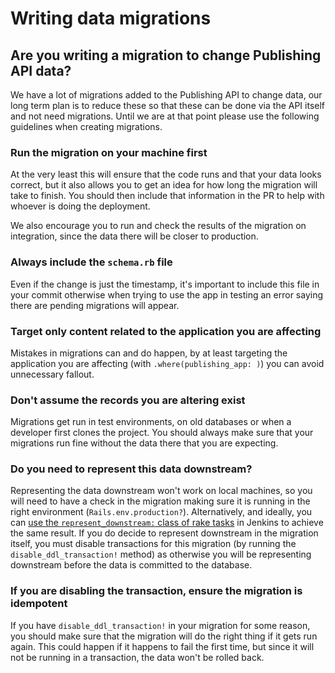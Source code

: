 # Writing data migrations

## Are you writing a migration to change Publishing API data?

We have a lot of migrations added to the Publishing API to change data, our
long term plan is to reduce these so that these can be done via the API itself
and not need migrations. Until we are at that point please use the following
guidelines when creating migrations.

### Run the migration on your machine first

At the very least this will ensure that the code runs and that your data looks
correct, but it also allows you to get an idea for how long the migration will
take to finish. You should then include that information in the PR to help with
whoever is doing the deployment.

We also encourage you to run and check the results of the migration on
integration, since the data there will be closer to production.

### Always include the `schema.rb` file

Even if the change is just the timestamp, it's important to include this file
in your commit otherwise when trying to use the app in testing an error saying
there are pending migrations will appear.

### Target only content related to the application you are affecting

Mistakes in migrations can and do happen, by at least targeting the application
you are affecting (with `.where(publishing_app: )`) you can avoid unnecessary
fallout.

### Don't assume the records you are altering exist

Migrations get run in test environments, on old databases or when a developer
first clones the project. You should always make sure that your migrations run
fine without the data there that you are expecting.

### Do you need to represent this data downstream?

Representing the data downstream won't work on local machines, so you will need
to have a check in the migration making sure it is running in the right
environment (`Rails.env.production?`). Alternatively, and ideally, you can
[use the `represent_downstream:` class of rake tasks][rake-tasks] in Jenkins to
achieve the same result. If you do decide to represent downstream in the
migration itself, you must disable transactions for this migration (by running
the `disable_ddl_transaction!` method) as otherwise you will be representing
downstream before the data is committed to the database.

### If you are disabling the transaction, ensure the migration is idempotent

If you have `disable_ddl_transaction!` in your migration for some reason, you
should make sure that the migration will do the right thing if it gets run
again. This could happen if it happens to fail the first time, but since it
will not be running in a transaction, the data won't be rolled back.

[rake-tasks]: ../lib/tasks/represent_downstream.rake
